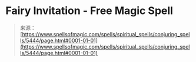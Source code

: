 <!--yml
category: 未分类
date: 2024-06-12 18:39:35
-->

# Fairy Invitation - Free Magic Spell

> 来源：[https://www.spellsofmagic.com/spells/spiritual_spells/conjuring_spells/5444/page.html#0001-01-01](https://www.spellsofmagic.com/spells/spiritual_spells/conjuring_spells/5444/page.html#0001-01-01)